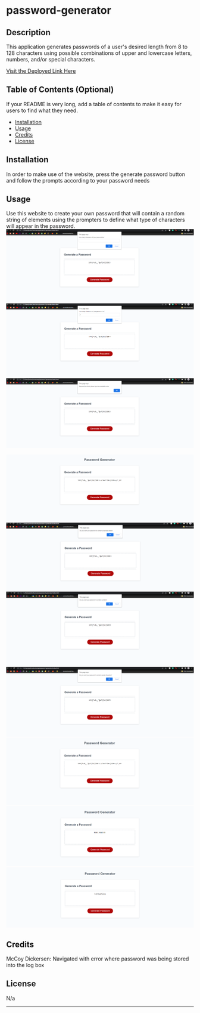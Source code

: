 # password-generator
## Description 

This application generates passwords of a user's desired length from 8 to 128 characters using possible combinations of upper and lowercase letters, numbers, and/or special characters.

[Visit the Deployed Link Here](https://joshmatsumoto.github.io/password-generator/)


## Table of Contents (Optional)

If your README is very long, add a table of contents to make it easy for users to find what they need.

* [Installation](#installation)
* [Usage](#usage)
* [Credits](#credits)
* [License](#license)


## Installation

In order to make use of the website, press the generate password button and follow the prompts according to  your password needs

## Usage 

Use this website to create your own password that will contain a random string of elements using the prompters to define what type of characters will appear in the password.
![password length prompt](\assets\images\passlength.png)
![password is too short example](\assets\images\passtooshort.png)
![resulting alert](\assets\images\passtooshortalert.png)

![charachter set conditions](https://github.com/joshmatsumoto/password-generator/blob/main/assets/images/allcond.png?raw=true)
![charachter set conditions](\assets\images\lcasecond.png)
![charachter set conditions](\assets\images\numcond.png)
![charachter set conditions](\assets\images\speccond.png)
![password example with all conditions applied](\assets\images\allcond.png)
![password example with only uppercase condition applied](\assets\images\ucaseonly.png)
![password example with lowercase and uppercase conditions applied](\assets\images\ucaseandlcase.PNG)

## Credits

McCoy Dickersen: Navigated with error where password was being stored into the log box


## License

N/a

---